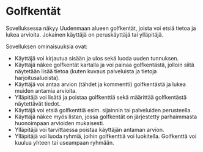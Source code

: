 # Golfkentät

Sovelluksessa näkyy Uudenmaan alueen golfkentät, joista voi etsiä tietoa ja lukea arvioita.
Jokainen käyttäjä on peruskäyttäjä tai ylläpitäjä.

Sovelluksen ominaisuuksia ovat:

* Käyttäjä voi kirjautua sisään ja ulos sekä luoda uuden tunnuksen.
* Käyttäjä näkee golfkentät kartalla ja voi painaa golfkentästä, jolloin siitä näytetään lisää tietoa (kuten kuvaus palveluista ja tietoja harjoitusalueista).
* Käyttäjä voi antaa arvion (tähdet ja kommentti) golfkentästä ja lukea muiden antamia arvioita.
* Ylläpitäjä voi lisätä ja poistaa golfkenttiä sekä määrittää golfkentästä näytettävät tiedot.
* Käyttäjä voi etsiä golfkenttiä esim. sijainnin tai palveluiden perusteella.
* Käyttäjä näkee myös listan, jossa golfkentät on järjestetty parhaimmasta huonoimpaan arvioiden mukaisesti.
* Ylläpitäjä voi tarvittaessa poistaa käyttäjän antaman arvion.
* Ylläpitäjä voi luoda ryhmiä, joihin golfkenttiä voi luokitella. Golfkenttä voi kuulua yhteen tai useampaan ryhmään.

